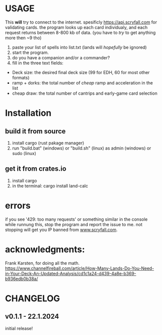 # USAGE

This **will** try to connect to the internet. spesificly https://api.scryfall.com for validating cards.
the program looks up each card individualy, and each request returns between 8-800 kb of data.
(you have to *try* to get anything more then ~9 tho)

1. paste your list of spells into list.txt (lands will *hopefully* be ignored)
2. start the program.
3. do you have a companion and/or a commander?
4. fill in the three text fields:
- Deck size:    the desired final deck size (99 for EDH, 60 for most other formats)
- ramp + dorks: the total number of *cheap* ramp and acceleration in the list
- cheap draw:   the total number of cantrips and early-game card selection

# Installation

## build it from source

1. install cargo (rust pakage manager)
2. run "build.bat" (windows) or "build.sh" (linux) as admin (windows) or sudo (linux)

## get it from crates.io

1. install cargo
2. in the terminal: cargo install land-calc

# errors

if you see '429: too many requests' or something similar in the console while runnung this, stop the program and report the issue to me.
not stopping will get you IP banned from www.scryfall.com.

# acknowledgments:

Frank Karsten, for doing all the math.
https://www.channelfireball.com/article/How-Many-Lands-Do-You-Need-in-Your-Deck-An-Updated-Analysis/cd1c1a24-d439-4a8e-b369-b936edb0b38a/

# CHANGELOG

## v0.1.1 - 22.1.2024

initial release!